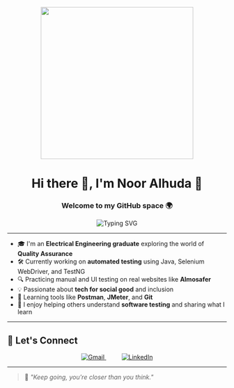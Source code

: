 <p align="center">
  <img src="https://media1.giphy.com/media/v1.Y2lkPTc5MGI3NjExcHBtazl1bG5oMHk4ZnJpNjFjZm1pcWloY3llanUxb3R5N2d6ZDJiOCZlcD12MV9naWZzX3NlYXJjaCZjdD1n/L1R1tvI9svkIWwpVYr/giphy.gif" width="350"/>
</p>

<h1 align="center">Hi there 👋, I'm Noor Alhuda 💫</h1>
<h3 align="center">Welcome to my GitHub space 🌍</h3>

<p align="center">
  <img src="https://readme-typing-svg.herokuapp.com?center=true&vCenter=true&lines=Aspiring+QA+Engineer;Electrical+Engineer+%7C+Tech+Enthusiast;Learning+Java+%26+Test+Automation;Believer+in+Growth+%26+Self-Learning" alt="Typing SVG" />
</p>

---

- 🎓 I'm an **Electrical Engineering graduate** exploring the world of **Quality Assurance**  
- 🛠️ Currently working on **automated testing** using Java, Selenium WebDriver, and TestNG  
- 🔍 Practicing manual and UI testing on real websites like **Almosafer**  
- 💡 Passionate about **tech for social good** and inclusion  
- 🌱 Learning tools like **Postman**, **JMeter**, and **Git**  
- 💬 I enjoy helping others understand **software testing** and sharing what I learn

---

## 🤝 Let's Connect

<p align="center">
  <a href="mailto:nooralhudaodat@gmail.com" target="_blank">
    <img src="https://img.icons8.com/color/48/gmail-new.png" alt="Gmail" />
  </a>
  &nbsp;&nbsp;&nbsp;&nbsp;&nbsp;&nbsp;&nbsp;&nbsp;
  <a href="https://www.linkedin.com/in/noor-odat-" target="_blank">
    <img src="https://img.icons8.com/ios-filled/48/0077B5/linkedin.png" alt="LinkedIn" />
  </a>
</p>

---

> 🌟 *"Keep going, you're closer than you think."*



